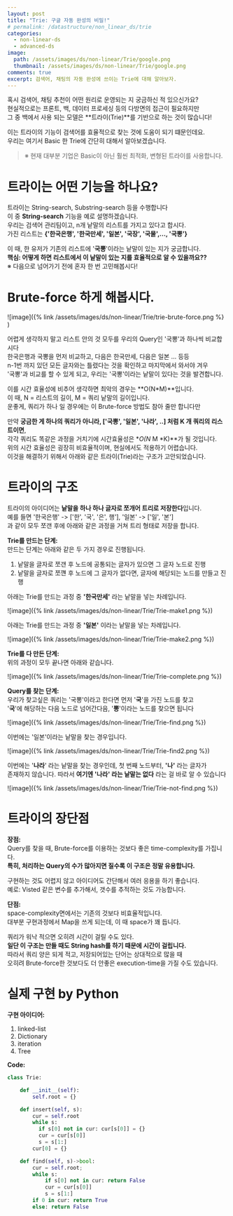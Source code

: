 ```yaml
---
layout: post
title: "Trie: 구글 자동 완성의 비밀!"
# permalink: /datastructure/non_linear_ds/trie
categories:
  - non-linear-ds
  - advanced-ds
image:
  path: /assets/images/ds/non-linear/Trie/google.png
  thumbnail: /assets/images/ds/non-linear/Trie/google.png
comments: true
excerpt: 검색어, 채팅의 자동 완성에 쓰이는 Trie에 대해 알아보자.
---
```

혹시 검색어, 채팅 추천이 어떤 원리로 운영되는 지 궁금하신 적 있으신가요?<br/>
현실적으로는 프론트, 백, 데이터 프로세싱 등의 다방면의 접근이 필요하지만<br/>
그 중 백에서 사용 되는 모델은 **트라이(Trie)**를 기반으로 하는 것이 많습니다!<br/>

이는 트라이의 기능이 검색어를 효율적으로 찾는 것에 도움이 되기 떄문인데요.<br/>
우리는 여기서 Basic 한 Trie에 간단히 대해서 알아보겠습니다.<br/>
> ※ 현재 대부분 기업은 Basic이 아닌 훨씬 최적화, 변형된 트라이를 사용합니다.

# 트라이는 어떤 기능을 하나요?
트라이는 String-search, Substring-search 등을 수행합니다<br/>
이 중 **String-search** 기능을 예로 설명하겠습니다.<br/>
우리는 검색어 관리팀이고, n개 낱말의 리스트를 가지고 있다고 합시다.<br/>
가진 리스트는 **{'한국은행', '한국만세', '일본', '국장', '국물',..., '국뽕'}**<br/>

이 때, 한 유저가 기존의 리스트에 '**국뽕**'이라는 낱말이 있는 지가 궁금합니다.<br/>
**핵심: 어떻게 하면 리스트에서 이 낱말이 있는 지를 효율적으로 알 수 있을까요??**<br/>
※ 다음으로 넘어가기 전에 혼자 한 번 고민해봅시다!

# Brute-force 하게 해봅시다.
![image]({% link /assets/images/ds/non-linear/Trie/trie-brute-force.png %} )

어렵게 생각하지 말고 리스트 안의 것 모두를 우리의 Query인 '국뽕'과 하나씩 비교합시다<br/>
한국은행과 국뽕을 먼저 비교하고, 다음은 한국만세, 다음은 일본 ... 등등 <br/>
n-1번 까지 있던 모든 글자와는 틀렸다는 것을 확인하고 마지막에서 와서야 겨우<br/>
'국뽕'과 비교를 할 수 있게 되고, 우리는 '국뽕'이라는 낱말이 있다는 것을 발견합니다.<br/>

이를 시간 효율성에 비추어 생각하면 최악의 경우는 **O(N*M)**입니다.<br/>
이 때, N = 리스트의 길이, M = 쿼리 낱말의 길이입니다.<br/>
운좋게, 쿼리가 하나 일 경우에는 이 Brute-force 방법도 참아 줄만 합니다만<br/>

만약 **궁금한 게 하나의 쿼리가 아니라, ['국뽕', '일본', '나라', ..] 처럼 K 개 쿼리의 리스트이면**,<br/>
각각 쿼리도 똑같은 과정을 거치기에 시간효율성은 **O(N* M *K)**가 될 것입니다.<br/>
위의 시간 효율성은 굉장히 비효율적이며, 현실에서도 적용하기 어렵습니다.<br/>
이것을 해결하기 위해서 아래와 같은 트라이(Trie)라는 구조가 고안되었습니다.<br/>

# 트라이의 구조
트라이의 아이디어는  **낱말을 하나 하나 글자로 쪼개어 트리로 저장한다**입니다.<br/>
예를 들면 '한국은행' -> ['한', '국', '은', 행'], '일본' -> ['일', '본']<br/>
과 같이 모두 쪼갠 후에 아래와 같은 과정을 거쳐 트리 형태로 저장을 합니다.<br/>

**Trie를 만드는 단계:**<br/>
만드는 단계는 아래와 같은 두 가지 경우로 진행됩니다.
1. 낱말을 글자로 쪼갠 후 노드에 공통되는 글자가 있으면 그 글자 노드로 진행<br/>
2. 낱말을 글자로 쪼꺤 후 노드에 그 글자가 없다면, 글자에 해당되는 노드를 만들고 진행<br/>

아래는 Trie를 만드는 과정 중 **'한국만세'** 라는 낱말을 넣는 차례입니다.<br/>

![image]({% link /assets/images/ds/non-linear/Trie/Trie-make1.png %})

아래는 Trie를 만드는 과정 중 **'일본'** 이라는 낱말을 넣는 차례입니다.<br/>

![image]({% link /assets/images/ds/non-linear/Trie/Trie-make2.png %})

**Trie를 다 만든 단계:**<br/>
위의 과정이 모두 끝나면 아래와 같습니다.

![image]({% link /assets/images/ds/non-linear/Trie/Trie-complete.png %})

**Query를 찾는 단계:**<br/>
우리가 찾고싶은 쿼리는 '국뽕'이라고 한다면 먼저 '**국**'을 가진 노드를 찾고<br/>
'**국**'에 해당하는 다음 노드로 넘어간다음, '**뽕**'이라는 노드를 찾으면 됩니다<br/>

![image]({% link /assets/images/ds/non-linear/Trie/Trie-find.png %})

이번에는 '일본'이라는 낱말을 찾는 경우입니다.

![image]({% link /assets/images/ds/non-linear/Trie/Trie-find2.png %})

이번에는 '**나라**' 라는 낱말을 찾는 경우인데, 첫 번째 노드부터, **'나'** 라는 글자가<br/>
존재하지 않습니다. 따라서 **여기엔 '나라' 라는 낱말는 없다** 라는 걸 바로 알 수 있습니다<br/>

![image]({% link /assets/images/ds/non-linear/Trie/Trie-not-find.png %})

# 트라이의 장단점
**장점:**<br/>
Query를 찾을 때, Brute-force를 이용하는 것보다 좋은 time-complexity를 가집니다.<br/>
**특히, 처리하는 Query의 수가 많아지면 질수록 이 구조은 정말 유용합니다.**<br/>

구현하는 것도 어렵지 않고 아이디어도 간단해서 여러 응용을 하기 좋습니다.<br/>
예로: Visted 같은 변수를 추가해서, 갯수를 추적하는 것도 가능합니다.<br/>

**단점:**<br/>
space-complexity면에서는 기존의 것보다 비효율적입니다.<br/>
대부분 구현과정에서 Map을 쓰게 되는데, 이 때 space가 꽤 듭니다.<br/>

쿼리가 워낙 적으면 오히려 시간이 걸릴 수도 있다.<br/>
**일단 이 구조는 만들 때도 String hash를 하기 때문에 시간이 걸립니다.**<br/>
따라서 쿼리 양은 되게 적고, 저장되어있는 단어는 상대적으로 많을 때<br/>
오히려 Brute-force한 것보다도 더 안좋은 execution-time을 가질 수도 있습니다.<br/>

# 실제 구현 by Python

**구현 아이디어:**<br/>
1. linked-list
2. Dictionary
3. iteration
4. Tree

**Code:**<br/>
```python
class Trie:

    def __init__(self):
        self.root = {}

    def insert(self, s):
        cur = self.root
        while s:
          if s[0] not in cur: cur[s[0]] = {}
          cur = cur[s[0]]
          s = s[1:]
        cur[0] = {}

    def find(self, s)->bool:
        cur = self.root;
        while s:
            if s[0] not in cur: return False
            cur = cur[s[0]]
            s = s[1:]
        if 0 in cur: return True
        else: return False
```
